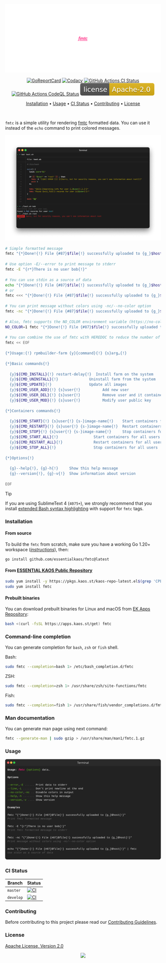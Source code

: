<p align="center"><a href="#readme"><img src=".github/images/card.svg"/></a></p>

<p align="center">
  <a href="https://kaos.sh/r/fmtc"><img src="https://kaos.sh/r/fmtc.svg" alt="GoReportCard" /></a>
  <a href="https://kaos.sh/y/fmtc"><img src="https://kaos.sh/y/7e7c618ac47b4491b04b47bfbb51f2a9.svg" alt="Codacy" /></a>
  <a href="https://kaos.sh/w/fmtc/ci"><img src="https://kaos.sh/w/fmtc/ci.svg" alt="GitHub Actions CI Status" /></a>
  <a href="https://kaos.sh/w/fmtc/codeql"><img src="https://kaos.sh/w/fmtc/codeql.svg" alt="GitHub Actions CodeQL Status" /></a>
  <a href="#license"><img src=".github/images/license.svg"/></a>
</p>

<p align="center"><a href="#installation">Installation</a> • <a href="#usage">Usage</a> • <a href="#ci-status">CI Status</a> • <a href="#contributing">Contributing</a> • <a href="#license">License</a></p>

<br/>

`fmtc` is a simple utility for rendering [fmtc](https://github.com/essentialkaos/ek/tree/master/fmtc#readme) formatted data. You can use it instead of the `echo` command to print colored messages.

<p align="center"><img src=".github/images/preview.png" alt="fmtc preview"></p>

```bash
# Simple formatted message
fmtc "{*}Done!{!} File {#87}$file{!} successfully uploaded to {g_}$host{!}"

# Use option -E/--error to print message to stderr
fmtc -E "{r*}There is no user bob{!}"

# You can use stdin as a source of data
echo "{*}Done!{!} File {#87}$file{!} successfully uploaded to {g_}$host{!}" | fmtc
# or
fmtc <<< "{*}Done!{!} File {#87}$file{!} successfully uploaded to {g_}$host{!}"

# You can print message without colors using -nc/--no-color option
fmtc -nc "{*}Done!{!} File {#87}$file{!} successfully uploaded to {g_}$host{!}"

# Also, fmtc supports the NO_COLOR environment variable (https://no-color.org)
NO_COLOR=1 fmtc "{*}Done!{!} File {#87}$file{!} successfully uploaded to {g_}$host{!}"

# You can combine the use of fmtc with HEREDOC to reduce the number of fmtc calls
fmtc << EOF

{*}Usage:{!} rpmbuilder-farm {y}{command}{!} {s}arg…{!}

{*}Basic commands{!}

  {y}${CMD_INSTALL}{!} restart-delay{!}  Install farm on the system
  {y}${CMD_UNINSTALL}{!}              Uninstall farm from the system
  {y}${CMD_UPDATE}{!}                 Update all images
  {y}${CMD_USER_ADD}{!} {s}user{!}          Add new user
  {y}${CMD_USER_DEL}{!} {s}user{!}          Remove user and it containers
  {y}${CMD_USER_MOD}{!} {s}user{!}          Modify user public key

{*}Containers commands{!}

  {y}${CMD_START}{!} {s}user{!} {s-}image-name{!}    Start containers for given user
  {y}${CMD_RESTART}{!} {s}user{!} {s-}image-name{!}  Restart containers for given user
  {y}${CMD_STOP}{!} {s}user{!} {s-}image-name{!}     Stop containers for given user
  {y}${CMD_START_ALL}{!}                Start containers for all users
  {y}${CMD_RESTART_ALL}{!}              Restart containers for all users
  {y}${CMD_STOP_ALL}{!}                 Stop containers for all users

{*}Options{!}

  {g}--help{!}, {g}-h{!}     Show this help message
  {g}--version{!}, {g}-v{!}  Show information about version

EOF
```

> [!TIP]
> If you are using SublimeText 4 (`4075+`), we strongly recommend that you install [extended Bash syntax highlighting](https://github.com/essentialkaos/blackhole-theme-sublime/blob/master/bash-fmtc.sublime-syntax) with support for `fmtc` tags.

### Installation

#### From source

To build the `fmtc` from scratch, make sure you have a working Go 1.20+ workspace (_[instructions](https://go.dev/doc/install)_), then:

```
go install github.com/essentialkaos/fmtc@latest
```

#### From [ESSENTIAL KAOS Public Repository](https://pkgs.kaos.st)

```bash
sudo yum install -y https://pkgs.kaos.st/kaos-repo-latest.el$(grep 'CPE_NAME' /etc/os-release | tr -d '"' | cut -d':' -f5).noarch.rpm
sudo yum install fmtc
```

#### Prebuilt binaries

You can download prebuilt binaries for Linux and macOS from [EK Apps Repository](https://apps.kaos.st/fmtc/latest):

```bash
bash <(curl -fsSL https://apps.kaos.st/get) fmtc
```

### Command-line completion

You can generate completion for `bash`, `zsh` or `fish` shell.

Bash:
```bash
sudo fmtc --completion=bash 1> /etc/bash_completion.d/fmtc
```

ZSH:
```bash
sudo fmtc --completion=zsh 1> /usr/share/zsh/site-functions/fmtc
```

Fish:
```bash
sudo fmtc --completion=fish 1> /usr/share/fish/vendor_completions.d/fmtc.fish
```

### Man documentation

You can generate man page using next command:

```bash
fmtc --generate-man | sudo gzip > /usr/share/man/man1/fmtc.1.gz
```

### Usage

<p align="center"><img src=".github/images/usage.svg"/></p>

### CI Status

| Branch | Status |
|--------|----------|
| `master` | [![CI](https://kaos.sh/w/fmtc/ci.svg?branch=master)](https://kaos.sh/w/fmtc/ci?query=branch:master) |
| `develop` | [![CI](https://kaos.sh/w/fmtc/ci.svg?branch=develop)](https://kaos.sh/w/fmtc/ci?query=branch:develop) |

### Contributing

Before contributing to this project please read our [Contributing Guidelines](https://github.com/essentialkaos/contributing-guidelines#contributing-guidelines).

### License

[Apache License, Version 2.0](http://www.apache.org/licenses/LICENSE-2.0)

<p align="center"><a href="https://essentialkaos.com"><img src="https://gh.kaos.st/ekgh.svg"/></a></p>
